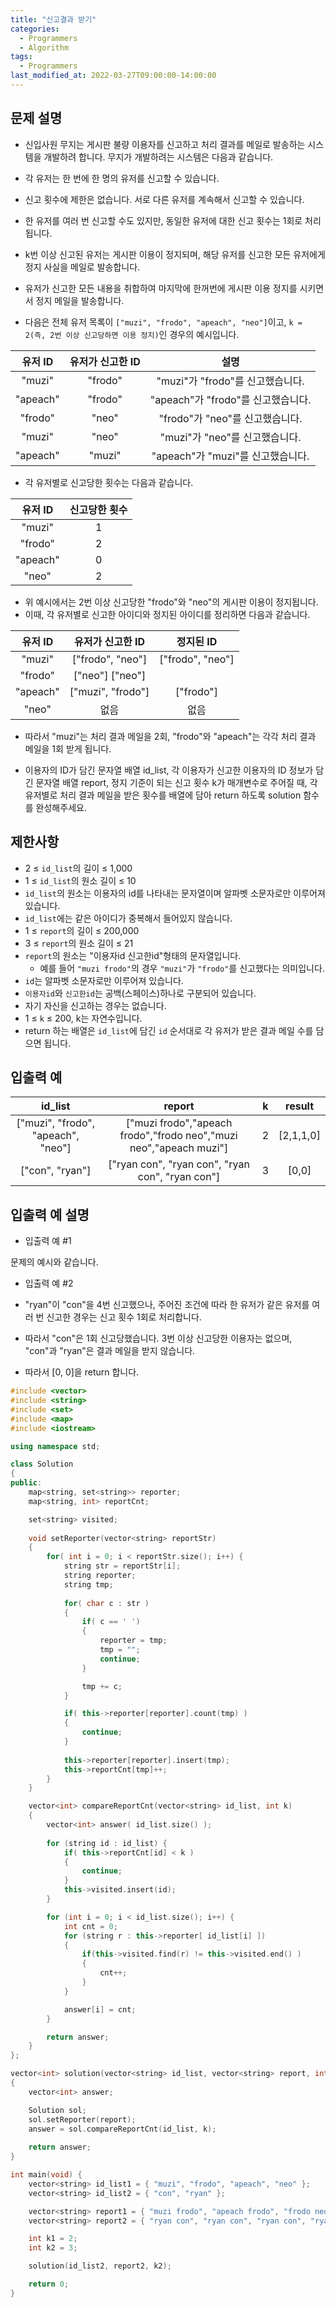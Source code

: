 ```yaml
---
title: "신고결과 받기"
categories:
  - Programmers
  - Algorithm
tags:
  - Programmers
last_modified_at: 2022-03-27T09:00:00-14:00:00
---
```


## 문제 설명
- 신입사원 무지는 게시판 불량 이용자를 신고하고 처리 결과를 메일로 발송하는 시스템을 개발하려 합니다. 무지가 개발하려는 시스템은 다음과 같습니다.

- 각 유저는 한 번에 한 명의 유저를 신고할 수 있습니다.
- 신고 횟수에 제한은 없습니다. 서로 다른 유저를 계속해서 신고할 수 있습니다.
- 한 유저를 여러 번 신고할 수도 있지만, 동일한 유저에 대한 신고 횟수는 1회로 처리됩니다.
- k번 이상 신고된 유저는 게시판 이용이 정지되며, 해당 유저를 신고한 모든 유저에게 정지 사실을 메일로 발송합니다.
- 유저가 신고한 모든 내용을 취합하여 마지막에 한꺼번에 게시판 이용 정지를 시키면서 정지 메일을 발송합니다.
- 다음은 전체 유저 목록이 `["muzi", "frodo", "apeach", "neo"]`이고, `k = 2(즉, 2번 이상 신고당하면 이용 정지)`인 경우의 예시입니다.

|유저 ID	|유저가 신고한 ID	| 설명                             |
|:---------:|:----------------:|:-------------------------------:|
|"muzi"     |	"frodo"        | "muzi"가 "frodo"를 신고했습니다.  |
|"apeach"   |	"frodo"	       | "apeach"가 "frodo"를 신고했습니다.|
|"frodo"    |	"neo"	       | "frodo"가 "neo"를 신고했습니다.   |
|"muzi"	    |   "neo"	       | "muzi"가 "neo"를 신고했습니다.    |
|"apeach"   |	"muzi"      	| "apeach"가 "muzi"를 신고했습니다.    |

- 각 유저별로 신고당한 횟수는 다음과 같습니다.

|유저 ID	| 신고당한 횟수 |
|:---------:|:-----------:|
|  "muzi"   |	  1       |
|  "frodo"  |	  2       |
|  "apeach" |	  0       |
|  "neo"	|     2       |

- 위 예시에서는 2번 이상 신고당한 "frodo"와 "neo"의 게시판 이용이 정지됩니다.
- 이때, 각 유저별로 신고한 아이디와 정지된 아이디를 정리하면 다음과 같습니다.

|유저 ID	|유저가 신고한 ID   	|정지된 ID          |
|:---------:|:-------------------:|:-----------------:|
|"muzi"	    |["frodo", "neo"]	  |["frodo", "neo"]   |
|"frodo"	|["neo"]	["neo"]   |                   |
|"apeach"	|["muzi", "frodo"]	  |["frodo"]          |
|"neo"	    |없음	              |         없음       |

- 따라서 "muzi"는 처리 결과 메일을 2회, "frodo"와 "apeach"는 각각 처리 결과 메일을 1회 받게 됩니다.

- 이용자의 ID가 담긴 문자열 배열 id_list, 각 이용자가 신고한 이용자의 ID 정보가 담긴 문자열 배열 report, 정지 기준이 되는 신고 횟수 k가 매개변수로 주어질 때, 각 유저별로 처리 결과 메일을 받은 횟수를 배열에 담아 return 하도록 solution 함수를 완성해주세요.

## 제한사항
- 2 ≤ `id_list`의 길이 ≤ 1,000
- 1 ≤ `id_list`의 원소 길이 ≤ 10
- `id_list`의 원소는 이용자의 id를 나타내는 문자열이며 알파벳 소문자로만 이루어져 있습니다.
- `id_list`에는 같은 아이디가 중복해서 들어있지 않습니다.
- 1 ≤ `report`의 길이 ≤ 200,000
- 3 ≤ `report`의 원소 길이 ≤ 21
- `report`의 원소는 "이용자id 신고한id"형태의 문자열입니다.
  - 예를 들어 `"muzi frodo"`의 경우 `"muzi"`가 `"frodo"`를 신고했다는 의미입니다.
- `id`는 알파벳 소문자로만 이루어져 있습니다.
- `이용자id`와 `신고한id`는 공백(스페이스)하나로 구분되어 있습니다.
- 자기 자신을 신고하는 경우는 없습니다.
- 1 ≤ `k` ≤ 200, k는 자연수입니다.
- return 하는 배열은 `id_list`에 담긴 `id` 순서대로 각 유저가 받은 결과 메일 수를 담으면 됩니다.

## 입출력 예

|id_list	                           |report	                                                          | k	|result    |
|:------------------------------------:|:----------------------------------------------------------------:|:---:|:--------:|
|["muzi", "frodo", "apeach", "neo"]	   |["muzi frodo","apeach frodo","frodo neo","muzi neo","apeach muzi"]|	 2  | [2,1,1,0]|
["con", "ryan"]	                       |["ryan con", "ryan con", "ryan con", "ryan con"]                  |	 3	| [0,0]    |

## 입출력 예 설명

- 입출력 예 #1

문제의 예시와 같습니다.

- 입출력 예 #2

- "ryan"이 "con"을 4번 신고했으나, 주어진 조건에 따라 한 유저가 같은 유저를 여러 번 신고한 경우는 신고 횟수 1회로 처리합니다. 
- 따라서 "con"은 1회 신고당했습니다. 3번 이상 신고당한 이용자는 없으며, "con"과 "ryan"은 결과 메일을 받지 않습니다.
- 따라서 [0, 0]을 return 합니다.


```c++
#include <vector>
#include <string>
#include <set>
#include <map>
#include <iostream>

using namespace std;

class Solution
{
public:
	map<string, set<string>> reporter;
	map<string, int> reportCnt;

	set<string> visited;
	
	void setReporter(vector<string> reportStr)
	{
		for( int i = 0; i < reportStr.size(); i++) {
			string str = reportStr[i];
			string reporter;
			string tmp;
			
			for( char c : str )
			{
				if( c == ' ')
				{
					reporter = tmp;
					tmp = "";
					continue;
				}

				tmp += c;
			}

			if( this->reporter[reporter].count(tmp) )
			{
				continue;
			}
			
			this->reporter[reporter].insert(tmp);
			this->reportCnt[tmp]++;
		}
	}

	vector<int> compareReportCnt(vector<string> id_list, int k)
	{
		vector<int> answer( id_list.size() );
		
		for (string id : id_list) {
			if( this->reportCnt[id] < k )
			{
				continue;
			}
			this->visited.insert(id);
		}

		for (int i = 0; i < id_list.size(); i++) {
			int cnt = 0;
			for (string r : this->reporter[ id_list[i] ])
			{
				if(this->visited.find(r) != this->visited.end() )
				{
					cnt++;
				}
			}

			answer[i] = cnt;
		}

		return answer;
	}
};

vector<int> solution(vector<string> id_list, vector<string> report, int k )
{
	vector<int> answer;

	Solution sol;
	sol.setReporter(report);
	answer = sol.compareReportCnt(id_list, k);
	
	return answer;
}

int main(void) {
	vector<string> id_list1 = { "muzi", "frodo", "apeach", "neo" };
	vector<string> id_list2 = { "con", "ryan" };

	vector<string> report1 = { "muzi frodo", "apeach frodo", "frodo neo", "muzi neo", "apeach muzi" };
	vector<string> report2 = { "ryan con", "ryan con", "ryan con", "ryan con" };

	int k1 = 2;
	int k2 = 3;

	solution(id_list2, report2, k2);

	return 0;
}
```